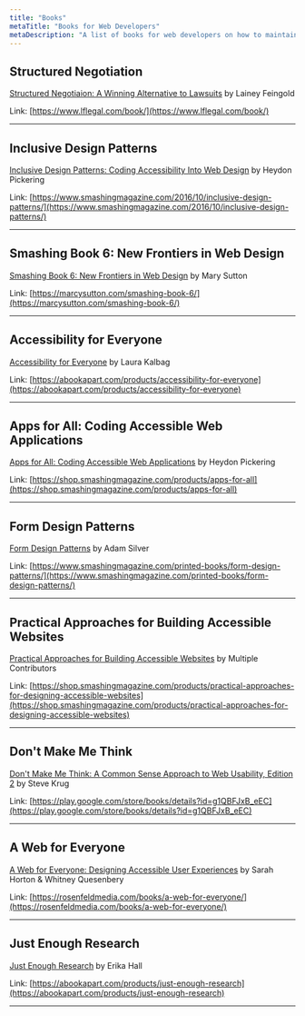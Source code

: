 ```yaml
---
title: "Books"
metaTitle: "Books for Web Developers"
metaDescription: "A list of books for web developers on how to maintain a focus on a11y when developing."
---
```


## Structured Negotiation

[Structured Negotiaion: A Winning Alternative to Lawsuits](https://www.lflegal.com/book/) by Lainey Feingold

Link: [https://www.lflegal.com/book/](https://www.lflegal.com/book/)

---

## Inclusive Design Patterns

[Inclusive Design Patterns: Coding Accessibility Into Web Design](https://www.smashingmagazine.com/2016/10/inclusive-design-patterns/) by Heydon Pickering

Link: [https://www.smashingmagazine.com/2016/10/inclusive-design-patterns/](https://www.smashingmagazine.com/2016/10/inclusive-design-patterns/)

---

## Smashing Book 6: New Frontiers in Web Design

[Smashing Book 6: New Frontiers in Web Design](https://marcysutton.com/smashing-book-6/) by Mary Sutton

Link: [https://marcysutton.com/smashing-book-6/](https://marcysutton.com/smashing-book-6/)

---

## Accessibility for Everyone

[Accessibility for Everyone](https://abookapart.com/products/accessibility-for-everyone) by Laura Kalbag

Link: [https://abookapart.com/products/accessibility-for-everyone](https://abookapart.com/products/accessibility-for-everyone)

---

## Apps for All: Coding Accessible Web Applications

[Apps for All: Coding Accessible Web Applications](https://shop.smashingmagazine.com/products/apps-for-all) by Heydon Pickering

Link: [https://shop.smashingmagazine.com/products/apps-for-all](https://shop.smashingmagazine.com/products/apps-for-all)

---

## Form Design Patterns

[Form Design Patterns](https://www.smashingmagazine.com/printed-books/form-design-patterns/) by Adam Silver

Link: [https://www.smashingmagazine.com/printed-books/form-design-patterns/](https://www.smashingmagazine.com/printed-books/form-design-patterns/)

---

## Practical Approaches for Building Accessible Websites

[Practical Approaches for Building Accessible Websites](https://shop.smashingmagazine.com/products/practical-approaches-for-designing-accessible-websites) by Multiple Contributors

Link: [https://shop.smashingmagazine.com/products/practical-approaches-for-designing-accessible-websites](https://shop.smashingmagazine.com/products/practical-approaches-for-designing-accessible-websites)

---

## Don't Make Me Think

[Don't Make Me Think: A Common Sense Approach to Web Usability, Edition 2](https://play.google.com/store/books/details?id=g1QBFJxB_eEC) by Steve Krug

Link: [https://play.google.com/store/books/details?id=g1QBFJxB_eEC](https://play.google.com/store/books/details?id=g1QBFJxB_eEC)

---

## A Web for Everyone

[A Web for Everyone: Designing Accessible User Experiences](https://rosenfeldmedia.com/books/a-web-for-everyone/) by Sarah Horton & Whitney Quesenbery

Link: [https://rosenfeldmedia.com/books/a-web-for-everyone/](https://rosenfeldmedia.com/books/a-web-for-everyone/)

---

## Just Enough Research

[Just Enough Research](https://abookapart.com/products/just-enough-research) by Erika Hall

Link: [https://abookapart.com/products/just-enough-research](https://abookapart.com/products/just-enough-research)

---
